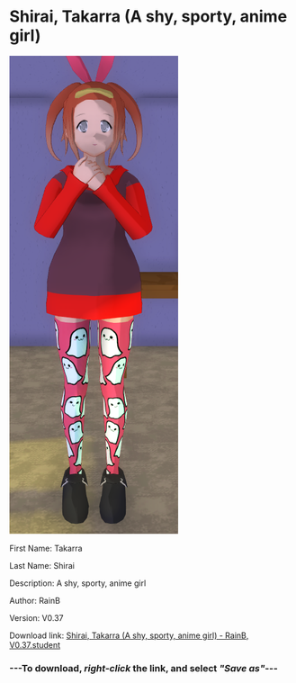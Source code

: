 # Shirai, Takarra (A shy, sporty, anime girl)

<img src = "https://raw.githubusercontent.com/Arbiter1223/Daigaku-Gurashi-Custom-Students/master/Students/Files/Shirai%2C%20Takarra%20(A%20shy%2C%20sporty%2C%20anime%20girl).png">

First Name: Takarra

Last Name: Shirai

Description: A shy, sporty, anime girl

Author: RainB

Version: V0.37

Download link: <a href="https://raw.githubusercontent.com/Arbiter1223/Daigaku-Gurashi-Custom-Students/master/Students/Files/Shirai%2C%20Takarra%20(A%20shy%2C%20sporty%2C%20anime%20girl)%20-%20RainB%2C%20V0.37.student">Shirai, Takarra (A shy, sporty, anime girl) - RainB, V0.37.student</a>

### ---**To download, _right-click_ the link, and select _"Save as"_**---
